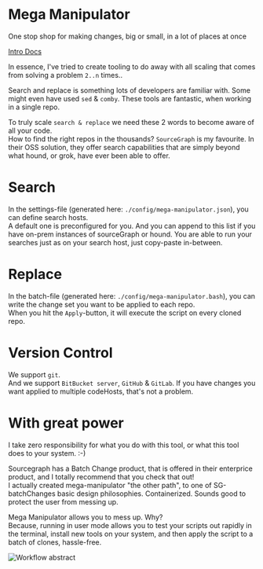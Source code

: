 # Mega Manipulator

One stop shop for making changes, big or small, in a lot of places at once

[Intro Docs](https://mega-manipulator.github.io/docs/intro)

In essence, I've tried to create tooling to do away with all scaling that comes from solving a problem `2..n` times..

Search and replace is something lots of developers are familiar with. 
Some might even have used `sed` & `comby`.
These tools are fantastic, when working in a single repo.

To truly scale `search & replace` we need these 2 words to become aware of all your code.  
How to find the right repos in the thousands? `SourceGraph` is my favourite. In their OSS solution, they offer search capabilities that are simply beyond what hound, or grok, have ever been able to offer.

# Search
In the settings-file (generated here: `./config/mega-manipulator.json`), you can define search hosts.  
A default one is preconfigured for you. And you can append to this list if you have on-prem instances of sourceGraph or hound.
You are able to run your searches just as on your search host, just copy-paste in-between.

# Replace
In the batch-file (generated here: `./config/mega-manipulator.bash`), you can write the change set you want to be applied to each repo.  
When you hit the `Apply`-button, it will execute the script on every cloned repo.

# Version Control
We support `git`.  
And we support `BitBucket server`, `GitHub` & `GitLab`.
If you have changes you want applied to multiple codeHosts, that's not a problem.

# With great power
I take zero responsibility for what you do with this tool, or what this tool does to your system. :-)

Sourcegraph has a Batch Change product, that is offered in their enterprice product, and I totally recommend that you check that out!  
I actually created mega-manipulator "the other path", to one of SG-batchChanges basic design philosophies. 
Containerized. Sounds good to protect the user from messing up.

Mega Manipulator allows you to mess up. Why?  
Because, running in user mode allows you to test your scripts out rapidly in the terminal, install new tools on your system, and then apply the script to a batch of clones, hassle-free.

![Workflow abstract](https://raw.githubusercontent.com/mega-manipulator/mega-manipulator.github.io/docsrc/static/img/mega-manipulator-overall.svg)

